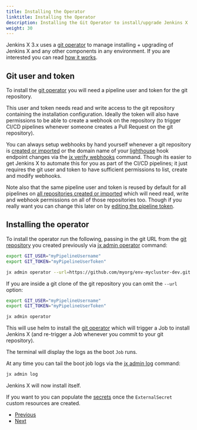 ```yaml
---
title: Installing the Operator
linktitle: Installing the Operator
description: Installing the Git Operator to install/upgrade Jenkins X
weight: 30
---
```


Jenkins X 3.x uses a [git operator](https://github.com/jenkins-x/jx-git-operator) to manage installing + upgrading of Jenkins X and any other components in any environment. If you are interested you can read [how it works](/docs/v3/about/how-it-works/).

## Git user and token

To install the [git operator](https://github.com/jenkins-x/jx-git-operator) you will need a pipeline user and token for the git repository.

This user and token needs read and write access to the git repository containing the installation configuration. Ideally the token will also have permissions to be able to create a webhook on the repository (to trigger CI/CD pipelines whenever someone creates a Pull Request on the git repository).

You can always setup webhooks by hand yourself whenever a git repository is [created or imported](/docs/v3/create-project/) or the domain name of your [lighthouse](https://github.com/jenkins-x/lighthouse) hook endpoint changes via the [jx verify webhooks](https://github.com/jenkins-x/jx-verify/blob/master/docs/cmd/jx-verify_webhooks.md) command. Though its easier to get Jenkins X to automate this for you as part of the CI/CD pipelines; it just requires the git user and token to have sufficient permissions to list, create and modify webhooks.

Note also that the same pipeline user and token is reused by default for all pipelines on [all repositories created or imported](/docs/v3/create-project/) which will need read, write and webhook permissions on all of those repositories too. Though if you really want you can change this later on by [editing the pipeline token](/docs/v3/guides/secrets/#edit-secrets).


## Installing the operator

To install the operator run the following, passing in the git URL from the [git repository](/docs/v3/getting-started/) you created previously via [jx admin operator](https://github.com/jenkins-x/jx-admin/blob/master/docs/cmd/jx-admin_operator.md) command:


```bash 
export GIT_USER="myPipelineUsername"
export GIT_TOKEN="myPipelineUserToken"

jx admin operator --url=https://github.com/myorg/env-mycluster-dev.git
```

If you are inside a git clone of the git repository you can omit the `--url`  option:


```bash 
export GIT_USER="myPipelineUsername"
export GIT_TOKEN="myPipelineUserToken"

jx admin operator
```

This will use helm to install the [git operator](https://github.com/jenkins-x/jx-git-operator) which will trigger a Job to install Jenkins X (and re-trigger a Job whenever you commit to your git repository).

The terminal will display the logs as the boot `Job` runs. 

At any time you can tail the boot job logs via the [jx admin log](https://github.com/jenkins-x/jx-admin/blob/master/docs/cmd/jx-admin_log.md) command:

```bash 
jx admin log
```

Jenkins X will now install itself.

If you want to you can populate the [secrets](/docs/v3/guides/secrets/) once the `ExternalSecret` custom resources are created. 

<nav>
  <ul class="pagination">
    <li class="page-item"><a class="page-link" href="../config">Previous</a></li>
    <li class="page-item"><a class="page-link" href="../secrets">Next</a></li>
  </ul>
</nav>
